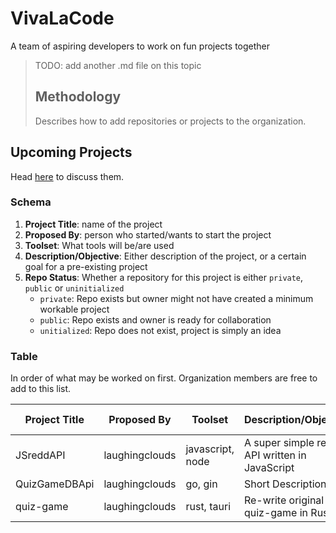 # VivaLaCode

A team of aspiring developers to work on fun projects together

> TODO: add another .md file on this topic
> ## Methodology
>
> Describes how to add repositories or projects to the organization.


## Upcoming Projects

Head [here](https://github.com/VivaLaCode/.github/discussions) to discuss them.

### Schema

1. **Project Title**: name of the project
2. **Proposed By**: person who started/wants to start the project
3. **Toolset**: What tools will be/are used
4. **Description/Objective**: Either description of the project, or a certain goal for a pre-existing project
5. **Repo Status**: Whether a repository for this project is either ``private``, ``public`` or ``uninitialized``
    - ``private``: Repo exists but owner might not have created a minimum workable project
    - ``public``: Repo exists and owner is ready for collaboration
    - ``unitialized``: Repo does not exist, project is simply an idea

### Table

In order of what may be worked on first. Organization members are free to add to this list.

| Project Title | Proposed By | Toolset | Description/Objective | Repo Status |
| ------------- | ----------- | ------- | ----------------- | ----------- |
| JSreddAPI | laughingclouds | javascript, node | A super simple reddit API written in JavaScript | Private |
| QuizGameDBApi | laughingclouds | go, gin | Short Description | Private |
| quiz-game | laughingclouds | rust, tauri | Re-write original quiz-game in Rust | Public |
